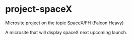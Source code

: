 # project-spaceX
Microsite project on the topic SpaceX/FH (Falcon Heavy)

A microsite that will display spaceX next upcoming launch.
